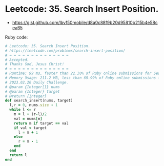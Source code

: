 # Leetcode: 35. Search Insert Position.

- https://gist.github.com/lbvf50mobile/d8a0c88f9b20d95810b215b4e58cea65


Ruby code:
```Ruby
# Leetcode: 35. Search Insert Position.
# https://leetcode.com/problems/search-insert-position/
# = = = = = = = = = = = = = =
# Accepted.
# Thanks God, Jesus Christ!
# = = = = = = = = = = = = = =
# Runtime: 99 ms, faster than 22.30% of Ruby online submissions for Search Insert Position.
# Memory Usage: 211.2 MB, less than 68.99% of Ruby online submissions for Search Insert Position.
# 2023.02.20 Daily Challenge.
# @param {Integer[]} nums
# @param {Integer} target
# @return {Integer}
def search_insert(nums, target)
  l,r = 0, nums.size - 1
  while l <= r
    m = l + (r-l)/2
    val = nums[m]
    return m if target == val
    if val < target
      l = m + 1
    else
      r = m - 1
    end
  end
  return l
end
```

